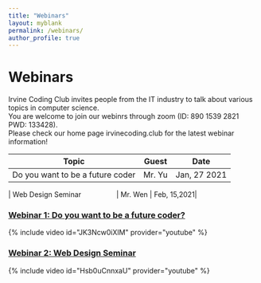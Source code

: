 ```yaml
---
title: "Webinars"
layout: myblank
permalink: /webinars/
author_profile: true
---
```


# Webinars    

Irvine Coding Club invites people from the IT industry to talk about various topics in computer science.  
You are welcome to join our webinrs through zoom (ID: 890 1539 2821 PWD: 133428).  
Please check our home page irvinecoding.club for the latest webinar information!  

| Topic                           | Guest   | Date        |  
| --------------------------------| ------- | ----------- |
| Do you want to be a future coder| Mr. Yu  | Jan, 27 2021|

| Web Design Seminar&nbsp;&nbsp;&nbsp;&nbsp;&nbsp;&nbsp;&nbsp;&nbsp;&nbsp;&nbsp;&nbsp;&nbsp;&nbsp;&nbsp;&nbsp;&nbsp;&nbsp;&nbsp;| Mr. Wen | Feb, 15,2021|



### [Webinar 1: Do you want to be a future coder?](/assets/docs/webinar1.pdf)
{% include video id="JK3Ncw0iXlM" provider="youtube" %}




### [Webinar 2: Web Design Seminar](/assets/docs/webinar2.pdf)
{% include video id="Hsb0uCnnxaU" provider="youtube" %}
